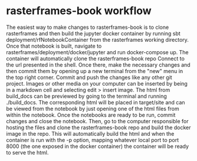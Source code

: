 # rasterframes-book workflow

The easiest way to make changes to rasterframes-book is to clone rasterframes and then build the jupyter docker container by 
running sbt deployment/rfNotebookContainer from the rasterframes working directory. Once that notebook is built, navigate to
rasterframes/deployment/docker/jupyter and run docker-compose up. The container will automatically clone the rasterframes-book repo
Connect to the url presented in the shell. Once there, make the necessary changes and then commit them by opening up a new terminal from the "new" menu in the top right corner. Commit and push the changes like any other git project. Images or other media on your computer can be inserted by being in a markdown cell and selecting edit > insert image. The html from build_docs can be previewed by going to the terminal and running ./build_docs. The corresponding html will be placed in target/site and can be viewed from the notebook by just opening one of the html files from within the notebook. Once the notebooks are ready to be run, commit changes and close the notebook. Then, go to the computer responsible for hosting the files and clone the rasterframes-book repo and build the docker image in the repo. This will automatically build the html and when the container is run with the -p option, mapping whatever local port to port 8000 (the one exposed in the docker container) the container will be ready to serve the html.

